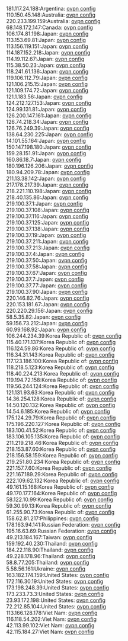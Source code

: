 181.117.24.188:Argentina: [ovpn config](vpn/181_117_24_188.ovpn)  
110.150.45.148:Australia: [ovpn config](vpn/110_150_45_148.ovpn)  
220.233.199.159:Australia: [ovpn config](vpn/220_233_199_159.ovpn)  
68.148.172.147:Canada: [ovpn config](vpn/68_148_172_147.ovpn)  
106.174.81.198:Japan: [ovpn config](vpn/106_174_81_198.ovpn)  
113.153.69.81:Japan: [ovpn config](vpn/113_153_69_81.ovpn)  
113.156.119.151:Japan: [ovpn config](vpn/113_156_119_151.ovpn)  
114.187.152.218:Japan: [ovpn config](vpn/114_187_152_218.ovpn)  
114.19.112.67:Japan: [ovpn config](vpn/114_19_112_67.ovpn)  
115.38.50.23:Japan: [ovpn config](vpn/115_38_50_23.ovpn)  
118.241.61.136:Japan: [ovpn config](vpn/118_241_61_136.ovpn)  
119.106.112.79:Japan: [ovpn config](vpn/119_106_112_79.ovpn)  
121.106.215.15:Japan: [ovpn config](vpn/121_106_215_15.ovpn)  
121.109.174.72:Japan: [ovpn config](vpn/121_109_174_72.ovpn)  
121.1.183.56:Japan: [ovpn config](vpn/121_1_183_56.ovpn)  
124.212.127.153:Japan: [ovpn config](vpn/124_212_127_153.ovpn)  
124.99.131.81:Japan: [ovpn config](vpn/124_99_131_81.ovpn)  
126.200.147.161:Japan: [ovpn config](vpn/126_200_147_161.ovpn)  
126.74.218.34:Japan: [ovpn config](vpn/126_74_218_34.ovpn)  
126.76.249.39:Japan: [ovpn config](vpn/126_76_249_39.ovpn)  
138.64.230.225:Japan: [ovpn config](vpn/138_64_230_225.ovpn)  
14.101.55.164:Japan: [ovpn config](vpn/14_101_55_164.ovpn)  
150.147.198.180:Japan: [ovpn config](vpn/150_147_198_180.ovpn)  
159.28.151.91:Japan: [ovpn config](vpn/159_28_151_91.ovpn)  
160.86.18.7:Japan: [ovpn config](vpn/160_86_18_7.ovpn)  
180.196.126.206:Japan: [ovpn config](vpn/180_196_126_206.ovpn)  
180.94.209.78:Japan: [ovpn config](vpn/180_94_209_78.ovpn)  
211.13.38.142:Japan: [ovpn config](vpn/211_13_38_142.ovpn)  
217.178.217.39:Japan: [ovpn config](vpn/217_178_217_39.ovpn)  
218.221.110.198:Japan: [ovpn config](vpn/218_221_110_198.ovpn)  
218.40.135.86:Japan: [ovpn config](vpn/218_40_135_86.ovpn)  
219.100.37.1:Japan: [ovpn config](vpn/219_100_37_1.ovpn)  
219.100.37.108:Japan: [ovpn config](vpn/219_100_37_108.ovpn)  
219.100.37.116:Japan: [ovpn config](vpn/219_100_37_116.ovpn)  
219.100.37.125:Japan: [ovpn config](vpn/219_100_37_125.ovpn)  
219.100.37.138:Japan: [ovpn config](vpn/219_100_37_138.ovpn)  
219.100.37.19:Japan: [ovpn config](vpn/219_100_37_19.ovpn)  
219.100.37.211:Japan: [ovpn config](vpn/219_100_37_211.ovpn)  
219.100.37.213:Japan: [ovpn config](vpn/219_100_37_213.ovpn)  
219.100.37.4:Japan: [ovpn config](vpn/219_100_37_4.ovpn)  
219.100.37.50:Japan: [ovpn config](vpn/219_100_37_50.ovpn)  
219.100.37.58:Japan: [ovpn config](vpn/219_100_37_58.ovpn)  
219.100.37.67:Japan: [ovpn config](vpn/219_100_37_67.ovpn)  
219.100.37.7:Japan: [ovpn config](vpn/219_100_37_7.ovpn)  
219.100.37.77:Japan: [ovpn config](vpn/219_100_37_77.ovpn)  
219.100.37.90:Japan: [ovpn config](vpn/219_100_37_90.ovpn)  
220.146.82.76:Japan: [ovpn config](vpn/220_146_82_76.ovpn)  
220.153.181.67:Japan: [ovpn config](vpn/220_153_181_67.ovpn)  
220.220.29.156:Japan: [ovpn config](vpn/220_220_29_156.ovpn)  
58.5.35.82:Japan: [ovpn config](vpn/58_5_35_82.ovpn)  
59.156.73.212:Japan: [ovpn config](vpn/59_156_73_212.ovpn)  
60.99.168.92:Japan: [ovpn config](vpn/60_99_168_92.ovpn)  
106.244.234.39:Korea Republic of: [ovpn config](vpn/106_244_234_39.ovpn)  
115.40.171.137:Korea Republic of: [ovpn config](vpn/115_40_171_137.ovpn)  
116.124.59.86:Korea Republic of: [ovpn config](vpn/116_124_59_86.ovpn)  
116.34.31.143:Korea Republic of: [ovpn config](vpn/116_34_31_143.ovpn)  
117.123.186.100:Korea Republic of: [ovpn config](vpn/117_123_186_100.ovpn)  
118.218.5.123:Korea Republic of: [ovpn config](vpn/118_218_5_123.ovpn)  
118.40.224.213:Korea Republic of: [ovpn config](vpn/118_40_224_213.ovpn)  
119.194.72.158:Korea Republic of: [ovpn config](vpn/119_194_72_158.ovpn)  
119.56.244.124:Korea Republic of: [ovpn config](vpn/119_56_244_124.ovpn)  
121.131.93.63:Korea Republic of: [ovpn config](vpn/121_131_93_63.ovpn)  
14.36.254.128:Korea Republic of: [ovpn config](vpn/14_36_254_128.ovpn)  
14.50.120.132:Korea Republic of: [ovpn config](vpn/14_50_120_132.ovpn)  
14.54.6.185:Korea Republic of: [ovpn config](vpn/14_54_6_185.ovpn)  
175.124.29.79:Korea Republic of: [ovpn config](vpn/175_124_29_79.ovpn)  
175.196.220.127:Korea Republic of: [ovpn config](vpn/175_196_220_127.ovpn)  
183.100.41.52:Korea Republic of: [ovpn config](vpn/183_100_41_52.ovpn)  
183.106.105.135:Korea Republic of: [ovpn config](vpn/183_106_105_135.ovpn)  
211.219.218.46:Korea Republic of: [ovpn config](vpn/211_219_218_46.ovpn)  
218.153.87.60:Korea Republic of: [ovpn config](vpn/218_153_87_60.ovpn)  
218.156.58.159:Korea Republic of: [ovpn config](vpn/218_156_58_159.ovpn)  
219.251.80.234:Korea Republic of: [ovpn config](vpn/219_251_80_234.ovpn)  
221.157.7.60:Korea Republic of: [ovpn config](vpn/221_157_7_60.ovpn)  
221.167.189.29:Korea Republic of: [ovpn config](vpn/221_167_189_29.ovpn)  
222.109.62.132:Korea Republic of: [ovpn config](vpn/222_109_62_132.ovpn)  
49.161.15.168:Korea Republic of: [ovpn config](vpn/49_161_15_168.ovpn)  
49.170.177.164:Korea Republic of: [ovpn config](vpn/49_170_177_164.ovpn)  
58.122.10.99:Korea Republic of: [ovpn config](vpn/58_122_10_99.ovpn)  
59.30.99.13:Korea Republic of: [ovpn config](vpn/59_30_99_13.ovpn)  
61.255.90.73:Korea Republic of: [ovpn config](vpn/61_255_90_73.ovpn)  
158.62.81.217:Philippines: [ovpn config](vpn/158_62_81_217.ovpn)  
178.163.94.141:Russian Federation: [ovpn config](vpn/178_163_94_141.ovpn)  
195.16.63.69:Russian Federation: [ovpn config](vpn/195_16_63_69.ovpn)  
49.213.184.167:Taiwan: [ovpn config](vpn/49_213_184_167.ovpn)  
159.192.40.230:Thailand: [ovpn config](vpn/159_192_40_230.ovpn)  
184.22.118.90:Thailand: [ovpn config](vpn/184_22_118_90.ovpn)  
49.228.178.96:Thailand: [ovpn config](vpn/49_228_178_96.ovpn)  
58.8.77.205:Thailand: [ovpn config](vpn/58_8_77_205.ovpn)  
5.58.56.161:Ukraine: [ovpn config](vpn/5_58_56_161.ovpn)  
163.182.174.159:United States: [ovpn config](vpn/163_182_174_159.ovpn)  
172.116.30.19:United States: [ovpn config](vpn/172_116_30_19.ovpn)  
173.198.248.39:United States: [ovpn config](vpn/173_198_248_39.ovpn)  
173.233.73.3:United States: [ovpn config](vpn/173_233_73_3.ovpn)  
23.93.172.198:United States: [ovpn config](vpn/23_93_172_198.ovpn)  
72.212.85.104:United States: [ovpn config](vpn/72_212_85_104.ovpn)  
113.166.128.178:Viet Nam: [ovpn config](vpn/113_166_128_178.ovpn)  
116.118.54.202:Viet Nam: [ovpn config](vpn/116_118_54_202.ovpn)  
42.113.99.102:Viet Nam: [ovpn config](vpn/42_113_99_102.ovpn)  
42.115.184.27:Viet Nam: [ovpn config](vpn/42_115_184_27.ovpn)  

